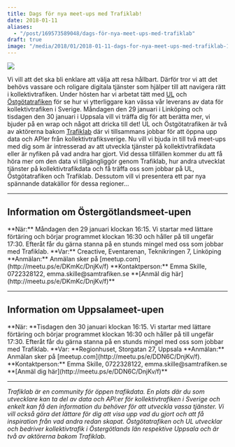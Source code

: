 ```yaml
---
title: Dags för nya meet-ups med Trafiklab!
date: 2018-01-11
aliases:
  - "/post/169573589048/dags-för-nya-meet-ups-med-trafiklab"
draft: true
image: "/media/2018/01/2018-01-11-dags-for-nya-meet-ups-med-trafiklab-1.png"
---
```


 

![](/media/2018/01/2018-01-11-dags-for-nya-meet-ups-med-trafiklab-1.png)


Vi vill att det ska bli enklare att välja att resa hållbart. Därför tror vi att det behövs vassare och roligare digitala tjänster som hjälper till att navigera rätt i kollektivtrafiken. Under hösten har vi arbetat tätt med [UL](https://www.ul.se/) och [Östgötatrafiken](https://www.ostgotatrafiken.se/) för se hur vi ytterliggare kan vässa vår leverans av data för kollektivtrafiken i Sverige. Måndagen den 29 januari i Linköping och tisdagen den 30 januari i Uppsala vill vi träffa dig för att berätta mer, vi bjuder på en wrap och något att dricka till det!
UL och Östgötatrafiken är två av aktörerna bakom [Trafiklab](https://www.trafiklab.se/) där vi tillsammans jobbar för att öppna upp data och APIer från kollektivtrafiksverige. Nu vill vi bjuda in till två meet-ups med dig som är intresserad av att utveckla tjänster på kollektivtrafikdata eller är nyfiken på vad andra har gjort.
Vid dessa tillfällen kommer du att få höra mer om den data vi tillgängliggör genom Trafiklab, hur andra utvecklat tjänster på kollektivtrafikdata och få träffa oss som jobbar på UL, Östgötatrafiken och Trafiklab. Dessutom vill vi presentera ett par nya spännande datakällor för dessa regioner…
<hr><h2>Information om Östergötlandsmeet-upen</h2>
**När:** Måndagen den 29 januari klockan 16:15. Vi startar med lättare förtäring och börjar programmet klockan 16:30 och håller på till ungefär 17:30. Efteråt får du gärna stanna på en stunds mingel med oss som jobbar med Trafiklab.
**Var:** Creactive,  Eventarenan, Teknikringen 7,  Linköping 
**Anmälan:** Anmälan sker på [meetup.com](http://meetu.ps/e/DKmKc/DnjKv/f)
**Kontaktperson:** Emma Skille, 0722328122, emma.skille@samtrafiken.se
**[Anmäl dig här](http://meetu.ps/e/DKmKc/DnjKv/f)**
<hr><h2>Information om Uppsalameet-upen</h2>
**När: **Tisdagen den 30 januari klockan 16:15. Vi startar med lättare förtäring och börjar programmet klockan 16:30 och håller på till ungefär 17:30. Efteråt får du gärna stanna på en stunds mingel med oss som jobbar med Trafiklab.
**Var: **Regionhuset, Storgatan 27, Uppsala
**Anmälan:** Anmälan sker på [meetup.com](http://meetu.ps/e/DDN6C/DnjKv/f).
**Kontaktperson:** Emma Skille, 0722328122, emma.skille@samtrafiken.se
**[Anmäl dig här](http://meetu.ps/e/DDN6C/DnjKv/f)**
<hr>
<i>Trafiklab är en community för öppen trafikdata. En plats där du som utvecklare kan ta del av data och API:er för kollektivtrafiken i Sverige och enkelt kan få den information du behöver för att utveckla vassa tjänster. Vi vill också göra det lättare för dig att visa upp vad du gjort och att få inspiration från vad andra redan skapat. Östgötatrafiken och UL utvecklar och bedriver kollektivtrafik i Östergötlands län respektive Uppsala och är två av aktörerna bakom Trafiklab.</i>
 

